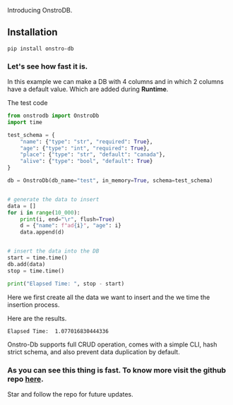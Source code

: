 Introducing OnstroDB.

## Installation

```commandline
pip install onstro-db
```

### Let's see how fast it is.

In this example we can make a DB with 4 columns and in which 2 columns have a default value. Which are added during **Runtime**.

The test code

```python
from onstrodb import OnstroDb
import time

test_schema = {
    "name": {"type": "str", "required": True},
    "age": {"type": "int", "required": True},
    "place": {"type": "str", "default": "canada"},
    "alive": {"type": "bool", "default": True}
}

db = OnstroDb(db_name="test", in_memory=True, schema=test_schema)


# generate the data to insert
data = []
for i in range(10_000):
    print(i, end="\r", flush=True)
    d = {"name": f"ad{i}", "age": i}
    data.append(d)


# insert the data into the DB
start = time.time()
db.add(data)
stop = time.time()

print("Elapsed Time: ", stop - start)

```

Here we first create all the data we want to insert and the we time the insertion process.

Here are the results.

```commandline
Elapsed Time:  1.077016830444336
```

Onstro-Db supports full CRUD operation, comes with a simple CLI, hash strict schema, and also prevent data duplication by default.

### As you can see this thing is fast. To know more visit the github repo [here](https://github.com/Adwaith-Rajesh/onstro-db).

Star and follow the repo for future updates.

